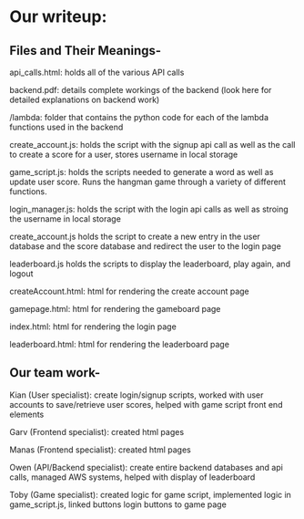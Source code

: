 # Our writeup:

## Files and Their Meanings-

api_calls.html: holds all of the various API calls 

backend.pdf: details complete workings of the backend (look here for detailed explanations on backend work)

/lambda: folder that contains the python code for each of the lambda functions used in the backend

create_account.js: holds the script with the signup api call as well as the call to create a score for a user, stores username in local storage

game_script.js: holds the scripts needed to generate a word as well as update user score. Runs the hangman game through a variety of different functions.

login_manager.js: holds the script with the login api calls as well as stroing the username in local storage

create_account.js holds the script to create a new entry in the user database and the score database and redirect the user to the login page

leaderboard.js holds the scripts to display the leaderboard, play again, and logout

createAccount.html: html for rendering the create account page

gamepage.html: html for rendering the gameboard page

index.html: html for rendering the login page

leaderboard.html: html for rendering the leaderboard page


## Our team work-

Kian (User specialist): create login/signup scripts, worked with user accounts to save/retrieve user scores, helped with game script front end elements

Garv (Frontend specialist): created html pages

Manas (Frontend specialist): created html pages

Owen (API/Backend specialist): create entire backend databases and api calls, managed AWS systems, helped with display of leaderboard

Toby (Game specialist): created logic for game script, implemented logic in game_script.js, linked buttons login buttons to game page



